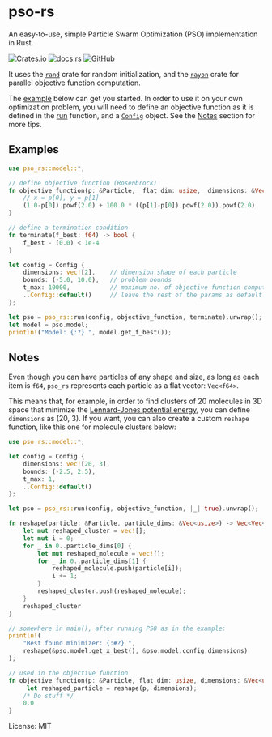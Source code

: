 ﻿# pso-rs

An easy-to-use, simple Particle Swarm Optimization (PSO) implementation in Rust.

[![Crates.io](https://img.shields.io/crates/v/pso_rs?style=for-the-badge&logo=appveyor)](https://crates.io/crates/pso-rs)
[![docs.rs](https://img.shields.io/docsrs/pso-rs?style=for-the-badge&logo=appveyor)](https://docs.rs/pso-rs/latest/pso_rs/)
[![GitHub](https://img.shields.io/github/license/czonios/pso-rs)](https://github.com/czonios/pso-rs/blob/master/LICENSE?style=for-the-badge)

It uses the [`rand`](https://crates.io/crates/rand) crate for random initialization, and the [`rayon`](https://crates.io/crates/rayon) crate for parallel objective function computation.

The [example](#examples) below can get you started.
In order to use it on your own optimization problem, you will need to define an objective function as it is defined in the [run](fn.run.html) function, and a [`Config`](model/struct.Config.html) object. See the [Notes](#notes) section for more tips.

## Examples

```rust
use pso_rs::model::*;

// define objective function (Rosenbrock)
fn objective_function(p: &Particle, _flat_dim: usize, _dimensions: &Vec<usize>) -> f64 {
    // x = p[0], y = p[1]
    (1.0-p[0]).powf(2.0) + 100.0 * ((p[1]-p[0]).powf(2.0)).powf(2.0)
}

// define a termination condition
fn terminate(f_best: f64) -> bool {
    f_best - (0.0) < 1e-4
}

let config = Config {
    dimensions: vec![2],    // dimension shape of each particle
    bounds: (-5.0, 10.0),   // problem bounds
    t_max: 10000,           // maximum no. of objective function computations
    ..Config::default()     // leave the rest of the params as default
};

let pso = pso_rs::run(config, objective_function, terminate).unwrap();
let model = pso.model;
println!("Model: {:?} ", model.get_f_best());
```

## Notes

Even though you can have particles of any shape and size, as long as each item is `f64`, `pso_rs` represents each particle as a flat vector: `Vec<f64>`.

This means that, for example, in order to find clusters of 20 molecules in 3D space that minimize the [Lennard-Jones potential energy](https://en.wikipedia.org/wiki/Lennard-Jones_potential), you can define `dimensions` as (20, 3).
If you want, you can also create a custom `reshape` function, like this one for molecule clusters below:

```rust
use pso_rs::model::*;

let config = Config {
    dimensions: vec![20, 3],
    bounds: (-2.5, 2.5),
    t_max: 1,
    ..Config::default()
};

let pso = pso_rs::run(config, objective_function, |_| true).unwrap();

fn reshape(particle: &Particle, particle_dims: &Vec<usize>) -> Vec<Vec<f64>> {
    let mut reshaped_cluster = vec![];
    let mut i = 0;
    for _ in 0..particle_dims[0] {
        let mut reshaped_molecule = vec![];
        for _ in 0..particle_dims[1] {
            reshaped_molecule.push(particle[i]);
            i += 1;
        }
        reshaped_cluster.push(reshaped_molecule);
    }
    reshaped_cluster
}

// somewhere in main(), after running PSO as in the example:
println!(
    "Best found minimizer: {:#?} ",
    reshape(&pso.model.get_x_best(), &pso.model.config.dimensions)
);

// used in the objective function
fn objective_function(p: &Particle, flat_dim: usize, dimensions: &Vec<usize>) -> f64 {
     let reshaped_particle = reshape(p, dimensions);
    /* Do stuff */
    0.0
}
```

License: MIT
